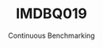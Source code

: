 ---
layout: default
title: IMDBQ019
subtitle: Continuous Benchmarking
selected: IMDB
expanded: Benchmarking
benchmark: /individual_results/IMDBQ019.html
---